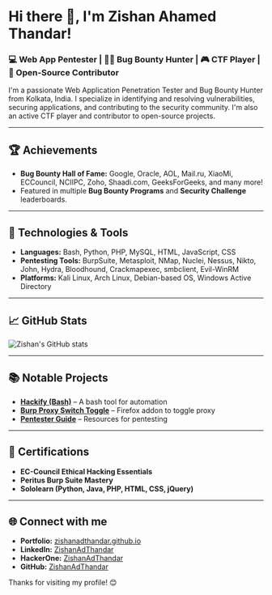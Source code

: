 <!--
**ZishanAdThandar/ZishanAdThandar** is a ✨ _special_ ✨ repository because its `README.md` (this file) appears on your GitHub profile.

Here are some ideas to get you started:

- 🔭 I’m currently working on ...
- 🌱 I’m currently learning ...
- 👯 I’m looking to collaborate on ...
- 🤔 I’m looking for help with ...
- 💬 Ask me about ...
- 📫 How to reach me: ...
- 😄 Pronouns: ...
- ⚡ Fun fact: ...
-->
# Hi there 👋, I'm Zishan Ahamed Thandar!

### 💻 Web App Pentester | 🕵️‍♂️ Bug Bounty Hunter | 🎮 CTF Player | 📜 Open-Source Contributor

I'm a passionate Web Application Penetration Tester and Bug Bounty Hunter from Kolkata, India. I specialize in identifying and resolving vulnerabilities, securing applications, and contributing to the security community. I'm also an active CTF player and contributor to open-source projects.

---

## 🏆 Achievements

- **Bug Bounty Hall of Fame:** Google, Oracle, AOL, Mail.ru, XiaoMi, ECCouncil, NCIIPC, Zoho, Shaadi.com, GeeksForGeeks, and many more!
- Featured in multiple **Bug Bounty Programs** and **Security Challenge** leaderboards.

---

## 🔧 Technologies & Tools

- **Languages:** Bash, Python, PHP, MySQL, HTML, JavaScript, CSS
- **Pentesting Tools:** BurpSuite, Metasploit, NMap, Nuclei, Nessus, Nikto, John, Hydra, Bloodhound, Crackmapexec, smbclient, Evil-WinRM
- **Platforms:** Kali Linux, Arch Linux, Debian-based OS, Windows Active Directory

---

## 📈 GitHub Stats

![Zishan's GitHub stats](https://github-readme-stats.vercel.app/api?username=ZishanAdThandar&show_icons=true&theme=radical)

---

## 📚 Notable Projects

- [**Hackify (Bash)**](https://github.com/ZishanAdThandar/hackify) – A bash tool for automation
- [**Burp Proxy Switch Toggle**](https://github.com/ZishanAdThandar/burptoggle) – Firefox addon to toggle proxy
- [**Pentester Guide**](https://github.com/ZishanAdThandar/pentest) – Resources for pentesting

---

## 🎯 Certifications

- **EC-Council Ethical Hacking Essentials**
- **Peritus Burp Suite Mastery**
- **Sololearn (Python, Java, PHP, HTML, CSS, jQuery)**

---

## 🌐 Connect with me

- **Portfolio:** [zishanadthandar.github.io](https://zishanadthandar.github.io)
- **LinkedIn:** [ZishanAdThandar](https://linkedin.com/in/ZishanAdThandar)
- **HackerOne:** [ZishanAdThandar](https://hackerone.com/ZishanAdThandar)
- **GitHub:** [ZishanAdThandar](https://github.com/ZishanAdThandar)

Thanks for visiting my profile! 😊
